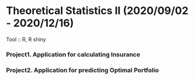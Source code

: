 # Theoretical Statistics Ⅱ (2020/09/02 - 2020/12/16)   
  
Tool :: R, R shiny
  
### Project1. Application for calculating Insurance  
  
### Project2. Application for predicting Optimal Portfolio
  
  
